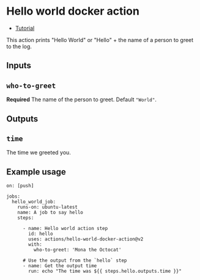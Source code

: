 # Hello world docker action

- [Tutorial](https://docs.github.com/en/actions/creating-actions/creating-a-docker-container-action)

This action prints "Hello World" or "Hello" + the name of a person to greet to the log.

## Inputs

## `who-to-greet`

**Required** The name of the person to greet. Default `"World"`.

## Outputs

## `time`

The time we greeted you.

## Example usage

```
on: [push]

jobs:
  hello_world_job:
    runs-on: ubuntu-latest
    name: A job to say hello
    steps:

      - name: Hello world action step
        id: hello
        uses: actions/hello-world-docker-action@v2
        with:
          who-to-greet: 'Mona the Octocat'

      # Use the output from the `hello` step
      - name: Get the output time
        run: echo "The time was ${{ steps.hello.outputs.time }}"
```
